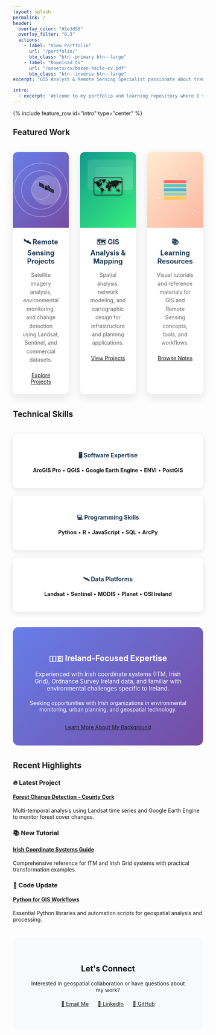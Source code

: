 ```yaml
---
layout: splash
permalink: /
header:
  overlay_color: "#1e3d59"
  overlay_filter: "0.3"
  actions:
    - label: "View Portfolio"
      url: "/portfolio/"
      btn_class: "btn--primary btn--large"
    - label: "Download CV"
      url: "/assets/cv/bazen-haile-cv.pdf"
      btn_class: "btn--inverse btn--large"
excerpt: "GIS Analyst & Remote Sensing Specialist passionate about transforming geospatial data into actionable insights for environmental monitoring and sustainable development."

intro: 
  - excerpt: 'Welcome to my portfolio and learning repository where I showcase projects and share knowledge with the geospatial community.'
---
```


<style>
.featured-cards-grid {
  display: grid;
  grid-template-columns: repeat(3, 1fr);
  gap: 30px;
  margin: 40px 0;
}

@media (max-width: 768px) {
  .featured-cards-grid {
    grid-template-columns: 1fr;
  }
}

.feature-card {
  background: white;
  border-radius: 12px;
  box-shadow: 0 8px 25px rgba(0,0,0,0.1);
  overflow: hidden;
  transition: transform 0.3s ease, box-shadow 0.3s ease;
  margin-bottom: 0;
}

.feature-card:hover {
  transform: translateY(-5px);
  box-shadow: 0 15px 35px rgba(0,0,0,0.2);
}

.card-visual {
  height: 200px;
  position: relative;
  display: flex;
  align-items: center;
  justify-content: center;
  overflow: hidden;
}

.card-content {
  padding: 25px;
  text-align: center;
}

.card-content h3 {
  margin: 0 0 15px 0;
  color: #1e3d59;
  font-size: 1.3em;
}

.card-content p {
  color: #666;
  margin-bottom: 20px;
  line-height: 1.6;
}

/* Remote Sensing Card */
.remote-sensing-bg {
  background: linear-gradient(135deg, #667eea 0%, #764ba2 100%);
}

.satellite-icon {
  width: 80px;
  height: 80px;
  background: rgba(255,255,255,0.2);
  border-radius: 50%;
  display: flex;
  align-items: center;
  justify-content: center;
  font-size: 40px;
  animation: orbit 8s linear infinite;
  position: relative;
  z-index: 10;
}

.signal-waves {
  position: absolute;
  top: 50%;
  left: 50%;
  transform: translate(-50%, -50%);
}

.wave {
  position: absolute;
  border: 2px solid rgba(255,255,255,0.3);
  border-radius: 50%;
  animation: pulse 3s ease-out infinite;
  top: 50%;
  left: 50%;
  transform: translate(-50%, -50%);
}

.wave:nth-child(1) { width: 60px; height: 60px; animation-delay: 0s; }
.wave:nth-child(2) { width: 100px; height: 100px; animation-delay: 0.5s; }
.wave:nth-child(3) { width: 140px; height: 140px; animation-delay: 1s; }

@keyframes orbit {
  0% { transform: rotate(0deg) translateX(15px) rotate(0deg); }
  100% { transform: rotate(360deg) translateX(15px) rotate(-360deg); }
}

@keyframes pulse {
  0% { opacity: 1; transform: translate(-50%, -50%) scale(0.8); }
  100% { opacity: 0; transform: translate(-50%, -50%) scale(1.2); }
}

/* GIS Projects Card */
.gis-projects-bg {
  background: linear-gradient(135deg, #11998e 0%, #38ef7d 100%);
}

.map-layers {
  position: absolute;
  width: 100%;
  height: 100%;
  opacity: 0.3;
}

.layer {
  position: absolute;
  border-radius: 8px;
  animation: float 6s ease-in-out infinite;
}

.layer:nth-child(1) {
  width: 120px;
  height: 80px;
  background: rgba(255,255,255,0.4);
  top: 20px;
  left: 20px;
  animation-delay: 0s;
}

.layer:nth-child(2) {
  width: 100px;
  height: 60px;
  background: rgba(255,255,255,0.3);
  top: 40px;
  left: 40px;
  animation-delay: 1s;
}

.layer:nth-child(3) {
  width: 80px;
  height: 50px;
  background: rgba(255,255,255,0.2);
  top: 60px;
  left: 60px;
  animation-delay: 2s;
}

.map-icon {
  font-size: 60px;
  z-index: 10;
  position: relative;
  text-shadow: 2px 2px 4px rgba(0,0,0,0.3);
}

@keyframes float {
  0%, 100% { transform: translateY(0px) rotate(0deg); }
  50% { transform: translateY(-10px) rotate(2deg); }
}

/* Learning Notes Card */
.learning-notes-bg {
  background: linear-gradient(135deg, #ffecd2 0%, #fcb69f 100%);
}

.book-stack {
  position: relative;
  z-index: 10;
}

.book {
  width: 60px;
  height: 8px;
  margin: 3px;
  border-radius: 2px;
  animation: stack 4s ease-in-out infinite;
}

.book:nth-child(1) { background: #ff6b6b; animation-delay: 0s; }
.book:nth-child(2) { background: #4ecdc4; animation-delay: 0.2s; }
.book:nth-child(3) { background: #45b7d1; animation-delay: 0.4s; }
.book:nth-child(4) { background: #96ceb4; animation-delay: 0.6s; }
.book:nth-child(5) { background: #feca57; animation-delay: 0.8s; }

.knowledge-particles {
  position: absolute;
  width: 100%;
  height: 100%;
  top: 0;
  left: 0;
}

.particle {
  position: absolute;
  width: 4px;
  height: 4px;
  background: rgba(255,255,255,0.6);
  border-radius: 50%;
  animation: sparkle 3s ease-in-out infinite;
}

.particle:nth-child(1) { top: 20%; left: 30%; animation-delay: 0s; }
.particle:nth-child(2) { top: 40%; left: 70%; animation-delay: 0.5s; }
.particle:nth-child(3) { top: 60%; left: 20%; animation-delay: 1s; }
.particle:nth-child(4) { top: 80%; left: 80%; animation-delay: 1.5s; }
.particle:nth-child(5) { top: 30%; left: 50%; animation-delay: 2s; }

@keyframes stack {
  0%, 100% { transform: translateX(0px); }
  50% { transform: translateX(5px); }
}

@keyframes sparkle {
  0%, 100% { opacity: 0; transform: scale(0); }
  50% { opacity: 1; transform: scale(1); }
}

.skills-grid {
  display: grid;
  grid-template-columns: repeat(auto-fit, minmax(250px, 1fr));
  gap: 20px;
  margin: 40px 0;
}

.skill-card {
  background: white;
  padding: 25px;
  border-radius: 10px;
  text-align: center;
  box-shadow: 0 4px 15px rgba(0,0,0,0.1);
  transition: transform 0.3s ease;
}

.skill-card:hover {
  transform: translateY(-3px);
}

.skill-card h4 {
  color: #1e3d59;
  margin-bottom: 15px;
  font-size: 1.1em;
}

.ireland-highlight {
  background: linear-gradient(135deg, #667eea 0%, #764ba2 100%);
  color: white;
  padding: 40px;
  border-radius: 15px;
  text-align: center;
  margin: 40px 0;
}

.ireland-highlight h2 {
  color: white;
  margin-bottom: 20px;
}

.connect-section {
  background: #f8f9fa;
  padding: 40px;
  border-radius: 12px;
  text-align: center;
  margin: 40px 0;
}

.btn-group {
  margin: 20px 0;
}

.btn-group a {
  margin: 0 10px;
  display: inline-block;
}
</style>

{% include feature_row id="intro" type="center" %}

## Featured Work

<div class="featured-cards-grid">
  <div class="feature-card">
    <div class="card-visual remote-sensing-bg">
      <div class="signal-waves">
        <div class="wave"></div>
        <div class="wave"></div>
        <div class="wave"></div>
      </div>
      <div class="satellite-icon">🛰️</div>
    </div>
    <div class="card-content">
      <h3>🛰️ Remote Sensing Projects</h3>
      <p>Satellite imagery analysis, environmental monitoring, and change detection using Landsat, Sentinel, and commercial datasets.</p>
      <a href="/remote-sensing/" class="btn btn--primary">Explore Projects</a>
    </div>
  </div>

  <div class="feature-card">
    <div class="card-visual gis-projects-bg">
      <div class="map-layers">
        <div class="layer"></div>
        <div class="layer"></div>
        <div class="layer"></div>
      </div>
      <div class="map-icon">🗺️</div>
    </div>
    <div class="card-content">
      <h3>🗺️ GIS Analysis & Mapping</h3>
      <p>Spatial analysis, network modeling, and cartographic design for infrastructure and planning applications.</p>
      <a href="/gis-projects/" class="btn btn--primary">View Projects</a>
    </div>
  </div>

  <div class="feature-card">
    <div class="card-visual learning-notes-bg">
      <div class="knowledge-particles">
        <div class="particle"></div>
        <div class="particle"></div>
        <div class="particle"></div>
        <div class="particle"></div>
        <div class="particle"></div>
      </div>
      <div class="book-stack">
        <div class="book"></div>
        <div class="book"></div>
        <div class="book"></div>
        <div class="book"></div>
        <div class="book"></div>
      </div>
    </div>
    <div class="card-content">
      <h3>📚 Learning Resources</h3>
      <p>Visual tutorials and reference materials for GIS and Remote Sensing concepts, tools, and workflows.</p>
      <a href="/notes/" class="btn btn--primary">Browse Notes</a>
    </div>
  </div>
</div>

## Technical Skills

<div class="skills-grid">
  <div class="skill-card">
    <h4>🖥️ Software Expertise</h4>
    <p><strong>ArcGIS Pro</strong> • <strong>QGIS</strong> • <strong>Google Earth Engine</strong> • <strong>ENVI</strong> • <strong>PostGIS</strong></p>
  </div>
  
  <div class="skill-card">
    <h4>💻 Programming Skills</h4>
    <p><strong>Python</strong> • <strong>R</strong> • <strong>JavaScript</strong> • <strong>SQL</strong> • <strong>ArcPy</strong></p>
  </div>
  
  <div class="skill-card">
    <h4>🛰️ Data Platforms</h4>
    <p><strong>Landsat</strong> • <strong>Sentinel</strong> • <strong>MODIS</strong> • <strong>Planet</strong> • <strong>OSI Ireland</strong></p>
  </div>
</div>

<div class="ireland-highlight">
  <h2>🇮🇪 Ireland-Focused Expertise</h2>
  <p style="font-size: 1.1em; margin-bottom: 20px;">Experienced with Irish coordinate systems (ITM, Irish Grid), Ordnance Survey Ireland data, and familiar with environmental challenges specific to Ireland.</p>
  <p style="margin-bottom: 30px;">Seeking opportunities with Irish organizations in environmental monitoring, urban planning, and geospatial technology.</p>
  <a href="/about/" class="btn btn--inverse btn--large">Learn More About My Background</a>
</div>

## Recent Highlights

<div class="feature__wrapper">
  <div class="feature__item">
    <div class="archive__item">
      <h3>🔥 Latest Project</h3>
      <h4><a href="/portfolio/forest-change/">Forest Change Detection - County Cork</a></h4>
      <p>Multi-temporal analysis using Landsat time series and Google Earth Engine to monitor forest cover changes.</p>
    </div>
  </div>

  <div class="feature__item">
    <div class="archive__item">
      <h3>📚 New Tutorial</h3>
      <h4><a href="/notes/irish-coordinates/">Irish Coordinate Systems Guide</a></h4>
      <p>Comprehensive reference for ITM and Irish Grid systems with practical transformation examples.</p>
    </div>
  </div>

  <div class="feature__item">
    <div class="archive__item">
      <h3>🐍 Code Update</h3>
      <h4><a href="/notes/python-gis/">Python for GIS Workflows</a></h4>
      <p>Essential Python libraries and automation scripts for geospatial analysis and processing.</p>
    </div>
  </div>
</div>

<div class="connect-section">
  <h2>Let's Connect</h2>
  <p>Interested in geospatial collaboration or have questions about my work?</p>
  
  <div class="btn-group">
    <a href="mailto:your.email@example.com" class="btn btn--primary">📧 Email Me</a>
    <a href="https://linkedin.com/in/yourprofile" class="btn btn--info">💼 LinkedIn</a>
    <a href="https://github.com/bazenhaile" class="btn btn--inverse">🐙 GitHub</a>
  </div>
</div>
